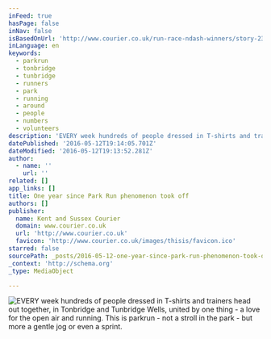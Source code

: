 ```yaml
---
inFeed: true
hasPage: false
inNav: false
isBasedOnUrl: 'http://www.courier.co.uk/run-race-ndash-winners/story-23427980-detail/story.html#1'
inLanguage: en
keywords:
  - parkrun
  - tonbridge
  - tunbridge
  - runners
  - park
  - running
  - around
  - people
  - numbers
  - volunteers
description: 'EVERY week hundreds of people dressed in T-shirts and trainers head out together, in Tonbridge and Tunbridge Wells, united by one thing - a love for the open air and running. This is parkrun - not a stroll in the park - but more a gentle jog or even a sprint.'
datePublished: '2016-05-12T19:14:05.701Z'
dateModified: '2016-05-12T19:13:52.281Z'
author:
  - name: ''
    url: ''
related: []
app_links: []
title: One year since Park Run phenomenon took off
authors: []
publisher:
  name: Kent and Sussex Courier
  domain: www.courier.co.uk
  url: 'http://www.courier.co.uk'
  favicon: 'http://www.courier.co.uk/images/thisis/favicon.ico'
starred: false
sourcePath: _posts/2016-05-12-one-year-since-park-run-phenomenon-took-off.md
_context: 'http://schema.org'
_type: MediaObject

---
```

![EVERY week hundreds of people dressed in T-shirts and trainers head out together, in Tonbridge and Tunbridge Wells, united by one thing - a love for the open air and running. This is parkrun - not a stroll in the park - but more a gentle jog or even a sprint.](https://the-grid-user-content.s3-us-west-2.amazonaws.com/6a77b513-df59-4f31-94db-d2e1372e7edf.jpg)